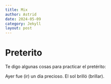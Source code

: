 ```yaml
---
title: Mix
author: Astrid
date: 2024-05-09
category: Jekyll
layout: post
---
```


# Preterito

Te digo algunas cosas para practicar el pretérito:

Ayer fue (ir) un día precioso. El sol brilló (brillar).

